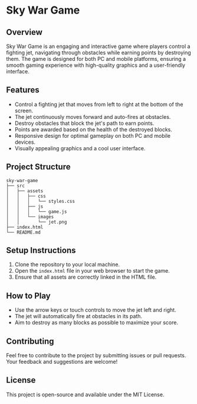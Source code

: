 # Sky War Game

## Overview
Sky War Game is an engaging and interactive game where players control a fighting jet, navigating through obstacles while earning points by destroying them. The game is designed for both PC and mobile platforms, ensuring a smooth gaming experience with high-quality graphics and a user-friendly interface.

## Features
- Control a fighting jet that moves from left to right at the bottom of the screen.
- The jet continuously moves forward and auto-fires at obstacles.
- Destroy obstacles that block the jet's path to earn points.
- Points are awarded based on the health of the destroyed blocks.
- Responsive design for optimal gameplay on both PC and mobile devices.
- Visually appealing graphics and a cool user interface.

## Project Structure
```
sky-war-game
├── src
│   ├── assets
│   │   ├── css
│   │   │   └── styles.css
│   │   ├── js
│   │   │   └── game.js
│   │   └── images
│   │       └── jet.png
├── index.html
└── README.md
```

## Setup Instructions
1. Clone the repository to your local machine.
2. Open the `index.html` file in your web browser to start the game.
3. Ensure that all assets are correctly linked in the HTML file.

## How to Play
- Use the arrow keys or touch controls to move the jet left and right.
- The jet will automatically fire at obstacles in its path.
- Aim to destroy as many blocks as possible to maximize your score.

## Contributing
Feel free to contribute to the project by submitting issues or pull requests. Your feedback and suggestions are welcome!

## License
This project is open-source and available under the MIT License.